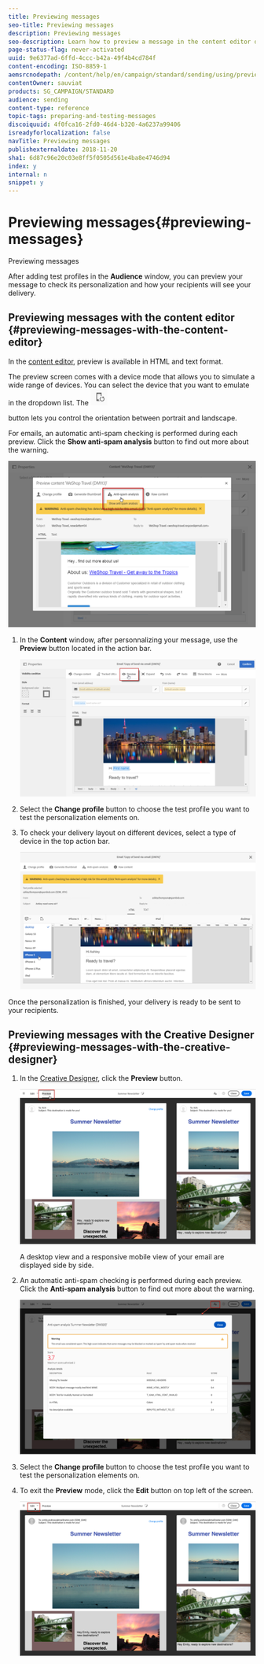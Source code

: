 ```yaml
---
title: Previewing messages
seo-title: Previewing messages
description: Previewing messages
seo-description: Learn how to preview a message in the content editor or in the Creative Designer.
page-status-flag: never-activated
uuid: 9e6377ad-6ffd-4ccc-b42a-49f4b4cd784f
content-encoding: ISO-8859-1
aemsrcnodepath: /content/help/en/campaign/standard/sending/using/previewing-messages
contentOwner: sauviat
products: SG_CAMPAIGN/STANDARD
audience: sending
content-type: reference
topic-tags: preparing-and-testing-messages
discoiquuid: 4f0fca16-2fd0-46d4-b320-4a6237a99406
isreadyforlocalization: false
navTitle: Previewing messages
publishexternaldate: 2018-11-20
sha1: 6d87c96e20c03e8ff5f0505d561e4ba8e4746d94
index: y
internal: n
snippet: y
---
```


# Previewing messages{#previewing-messages}

Previewing messages

After adding test profiles in the **Audience** window, you can preview your message to check its personalization and how your recipients will see your delivery.

## Previewing messages with the content editor {#previewing-messages-with-the-content-editor}

In the [content editor](../../designing/using/about-personalization.md), preview is available in HTML and text format.

The preview screen comes with a device mode that allows you to simulate a wide range of devices. You can select the device that you want to emulate in the dropdown list. The  ![](assets/toggleOrientation24px.png)

button lets you control the orientation between portrait and landscape.

For emails, an automatic anti-spam checking is performed during each preview. Click the **Show anti-spam analysis** button to find out more about the warning.

![](assets/delivery_content_edition12.png)

1. In the **Content** window, after personnalizing your message, use the **Preview** button located in the action bar.

   ![](assets/review_1.png)

1. Select the **Change profile** button to choose the test profile you want to test the personalization elements on.
1. To check your delivery layout on different devices, select a type of device in the top action bar.

   ![](assets/review_2.png)

Once the personalization is finished, your delivery is ready to be sent to your recipients.

## Previewing messages with the Creative Designer {#previewing-messages-with-the-creative-designer}

1. In the [Creative Designer](../../designing/using/about-email-content-design.md#using-the-email-designer), click the **Preview** button.

   ![](assets/sending_preview.png)

   A desktop view and a responsive mobile view of your email are displayed side by side.

1. An automatic anti-spam checking is performed during each preview. Click the **Anti-spam analysis** button to find out more about the warning.

   ![](assets/sending_anti-spam_analysis.png)

1. Select the **Change profile** button to choose the test profile you want to test the personalization elements on.
1. To exit the **Preview** mode, click the **Edit** button on top left of the screen.

   ![](assets/sending_preview_edit.png)

